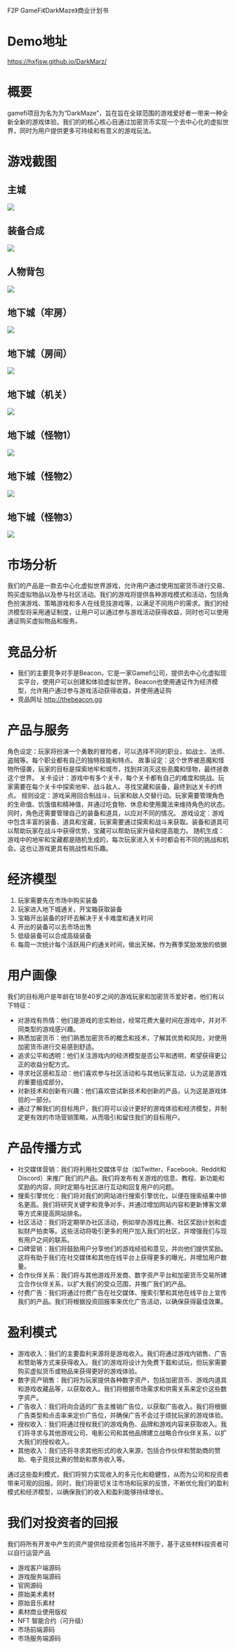 F2P GameFi《DarkMaze》商业计划书

# Demo地址
https://hxfjsw.github.io/DarkMarz/

# 概要
gamefi项目为名为为“DarkMaze”，旨在旨在全球范围的游戏爱好者一带来一种全新全新的游戏体验。我们的的核心核心目通过加密货币实现一个去中心化的虚拟世界，同时为用户提供更多可持续和有意义的游戏玩法。

# 游戏截图
## 主城
![](glassland/mockup2.png)

## 装备合成
![](glassland/update1-2.gif)

## 人物背包
![](glassland/UPDATE_1-3_2.gif)

## 地下城（牢房）
![](prison/Mockups/mockup-2.gif)

## 地下城（房间）
![](prison/Mockups/mockup-4-close.gif)

## 地下城（机关）
![](prison/Mockups/mockup-5.gif)

## 地下城（怪物1）
![](prison/Mockups/mockup-Assassinlikeenemy-animations.gif)
## 地下城（怪物2）

![](prison/Mockups/charsanimdemonstrationmockup1.gif)

## 地下城（怪物3）
![](prison/Mockups/mockup-2-mageskeleton.gif)



# 市场分析
我们的产品是一款去中心化虚拟世界游戏，允许用户通过使用加密货币进行交易、购买虚拟物品以及参与社区活动。我们的游戏将提供各种游戏模式和活动，包括角色扮演游戏、策略游戏和多人在线竞技游戏等，以满足不同用户的需求。我们的经济模型将采用通证制度，让用户可以通过参与游戏活动获得收益，同时也可以使用通证购买虚拟物品和服务。

# 竞品分析
- 我们的主要竞争对手是Beacon，它是一家Gamefi公司，提供去中心化虚拟现实平台，使用户可以创建和体验虚拟世界。Beacon也使用通证作为经济模型，允许用户通过参与游戏活动获得收益，并使用通证购
- 竞品网址 http://thebeacon.gg

# 产品与服务

角色设定：玩家将扮演一个勇敢的冒险者，可以选择不同的职业，如战士、法师、盗贼等。每个职业都有自己的独特技能和特点。
故事设定：这个世界被恶魔和怪物所侵袭，玩家的目标是探索地牢和城市，找到并消灭这些恶魔和怪物，最终拯救这个世界。
关卡设计：游戏中有多个关卡，每个关卡都有自己的难度和挑战。玩家需要在每个关卡中探索地牢、战斗敌人、寻找宝藏和装备，最终到达关卡的终点。
规则设定：游戏采用回合制战斗，玩家和敌人交替行动。玩家需要管理角色的生命值、饥饿值和精神值，并通过吃食物、休息和使用魔法来维持角色的状态。同时，角色还需要管理自己的装备和道具，以应对不同的情况。
游戏设定：游戏中包含丰富的装备、道具和宝藏，玩家需要通过探索和战斗来获取。装备和道具可以帮助玩家在战斗中获得优势，宝藏可以帮助玩家升级和提高能力。
随机生成：游戏中的地牢和宝藏都是随机生成的，每次玩家进入关卡时都会有不同的挑战和机会。这也让游戏更具有挑战性和乐趣。

# 经济模型
1. 玩家需要先在市场中购买装备
2. 玩家进入地下城通关，开宝箱获取装备
3. 宝箱开出装备的好坏去解决于关卡难度和通关时间
4. 开出的装备可以去市场出售
5. 低级装备可以合成高级装备
6. 每周一次统计每个活跃用户的通关时间，做出天梯，作为赛季奖励发放的依据

# 用户画像
我们的目标用户是年龄在18至40岁之间的游戏玩家和加密货币爱好者，他们有以下特征：
- 对游戏有热情：他们是游戏的忠实粉丝，经常花费大量时间在游戏中，并对不同类型的游戏感兴趣。
- 熟悉加密货币：他们熟悉加密货币的概念和技术，了解其优势和风险，对使用加密货币进行交易感到舒适。
- 追求公平和透明：他们关注游戏内的经济模型是否公平和透明，希望获得更公正的收益分配方式。
- 寻求社区感和互动：他们喜欢参与社区活动和与其他玩家互动，认为这是游戏的重要组成部分。
- 对新技术和创新有兴趣：他们喜欢尝试新技术和创新的产品，认为这是游戏体验的一部分。
- 通过了解我们的目标用户，我们将可以设计更好的游戏体验和经济模型，并制定更有效的市场营销策略，从而吸引和留住我们的目标用户。

# 产品传播方式
- 社交媒体营销：我们将利用社交媒体平台（如Twitter、Facebook、Reddit和Discord）来推广我们的产品。我们将发布有关游戏的信息、教程、新功能和奖励的内容，同时定期与社区进行互动和回复用户的问题。
- 搜索引擎优化：我们将对我们的网站进行搜索引擎优化，以便在搜索结果中排名更高。我们将研究关键字和竞争对手，并通过增加网站内容和更新博客文章等方式来提高网站排名。
- 社区活动：我们将定期举办社区活动，例如举办游戏比赛、社区奖励计划和虚拟财产拍卖等。这些活动将吸引更多的用户加入我们的社区，并增强我们与现有用户之间的联系。
- 口碑营销：我们将鼓励用户分享他们的游戏经验和意见，并向他们提供奖励。这将有助于我们在社交媒体和其他在线平台上获得更多的曝光，并增加用户数量。
- 合作伙伴关系：我们将与其他游戏开发商、数字资产平台和加密货币交易所建立合作伙伴关系，以扩大我们的受众范围，并推广我们的产品。
- 付费广告：我们将通过付费广告在社交媒体、搜索引擎和其他在线平台上宣传我们的产品。我们将根据投资回报率来优化广告活动，以确保获得最佳效果。

# 盈利模式
- 游戏收入：我们的主要盈利来源将是游戏收入。我们将通过游戏内销售、广告和赞助等方式来获得收入。我们的游戏将设计为免费下载和试玩，但玩家需要购买虚拟货币或物品来获得更好的游戏体验。
- 数字资产销售：我们将为玩家提供各种数字资产，包括加密货币、游戏内道具和游戏收藏品等，以获取收入。我们将根据市场需求和供需关系来定价这些数字资产。
- 广告收入：我们将向合适的广告主推销广告位，以获取广告收入。我们将根据广告类型和点击率来定价广告位，并确保广告不会过于烦扰玩家的游戏体验。
- 授权收入：我们将通过授权我们的游戏角色、品牌和游戏内容来获取收入。我们将寻求与其他游戏公司、电影公司和其他品牌建立战略合作伙伴关系，以扩大我们的授权收入。
- 其他收入：我们还将寻求其他形式的收入来源，包括合作伙伴和赞助商的赞助、电子竞技比赛的赞助和票务收入等。

通过这些盈利模式，我们将努力实现收入的多元化和稳健性，从而为公司和投资者带来可观的回报。同时，我们将密切关注市场和玩家的反馈，不断优化我们的盈利模式和经济模型，以确保我们的收入和盈利能够持续增长。
# 我们对投资者的回报
我们将所有开发中产生的资产提供给投资者包括并不限于，基于这些材料投资者可以自行运营产品
- 游戏客户端源码
- 游戏服务端源码
- 官网源码
- 原始美术素材
- 原始音乐素材
- 素材商业使用版权
- NFT 智能合约（可升级）
- 市场前端源码
- 市场服务端源码